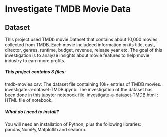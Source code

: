 # Investigate TMDB Movie Data


## Dataset

This project used TMDb movie Dataset that contains about 10,000 movies collected from TMDB. Each movie includeed information on its title, cast, director, genres, runtime, budget, revenue, release year etc. 
The goal of this investigation is to analyze insights about movie features to help movie industry to earn more profits.
 
 
##### This project contains 3 files:

tmdb-movies.csv: The dataset file containing 10k+ entries of TMDB movies.
investigate-a-dataset-TMDB.ipynb: The investigation of the dataset has been done in this jupyter notebook file.
investigate-a-dataset-TMDB.html :  HTML file of notebook.


##### What do I need to install?
You will need an installation of Python, plus the following libraries: pandas,NumPy,Matplotlib and seaborn. 
